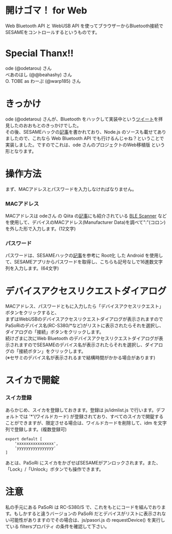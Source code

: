 # 開けゴマ！ for Web
Web Bluetooth API と WebUSB API を使ってブラウザーからBluetooth接続でSESAMEをコントロールするというものです。

# Special Thanx!!
ode (@odetarou) さん  
べあのはし (@@beahashy) さん  
O. TOBE as わーぷ (@warp185) さん  

# きっかけ
ode (@odetarou) さんが、Bluetooth をハックして実装中という[ツイート](https://twitter.com/odetarou/status/1150098558328041472)を拝見したのおおもとのきっかけでした。  
その後、SESAMEハックの[記事](https://qiita.com/odetarou/items/9628d66d4d94290b5f2d)を書かれており、Node.js のソースも載せてありましたので、これなら Web Bluetooth API でも行けるんじゃね？ということで実装しました。ですのでこれは、ode さんのプロジェクトのWeb移植版
という形となります。

# 操作方法
まず、MACアドレスとパスワードを入力しなければなりません。

### MACアドレス
MACアドレスは odeさん の Qiita の[記事](https://qiita.com/odetarou/items/9628d66d4d94290b5f2d)にも紹介されている [BLE Scanner](https://play.google.com/store/apps/details?id=com.macdom.ble.blescanner&hl=ja) などを使用して、デバイスのMACアドレス(Manufacturer Data)を調べて":"(コロン)を外した形で入力します。(12文字)

### パスワード
パスワードは、SESAMEハックの[記事](https://qiita.com/odetarou/items/9628d66d4d94290b5f2d)を参考に Root化 した Android を使用して、SESAMEアプリからパスワードを取得し、こちらも記号なしで16進数文字列を入力します。(64文字)

# デバイスアクセスリクエストダイアログ
MACアドレス、パスワードともに入力したら「デバイスアクセスリクエスト」ボタンをクリックすると、  
まずはWebUSBのデバイスアクセスリクエストダイアログが表示されますのでPaSoRiのデバイス名(RC-S380/*など)がリストに表示されたらそれを選択し、ダイアログの「接続」ボタンをクリックします。  
続けざまに次にWeb Bluetooth のデバイスアクセスリクエストダイアログが表示されますのでSESAMEのデバイス名が表示されたらそれを選択し、ダイアログの「接続ボタン」をクリックします。  
(※セサミのデバイス名が表示されるまで結構時間がかかる場合があります)

# スイカで開錠

### スイカ登録
あらかじめ、スイカを登録しておきます。登録は js/idmlist.js で行います。デフォルトでは '*'(ワイルドカード) が登録されており、すべてのスイカで開錠することができますが、限定させる場合は、ワイルドカードを削除して、idm を文字列で登録します。(複数登録可)
```
export default [
    'xxxxxxxxxxxxxxxx',
    'yyyyyyyyyyyyyyyy'
]
```

あとは、PaSoRi にスイカをかざせばSESAMEがアンロックされます。また、「Lock」/「Unlock」ボタンでも操作できます。

# 注意
私の手元にある PaSoRi は RC-S380/S で、これをもとにコードを組んでおります。もしかすると違うバージョンの PaSoRi だとデバイスがリストに表示されない可能性がありますのでその場合は、js/pasori.js の  requestDevice() を実行している filtersプロパティ の条件を確認して下さい。